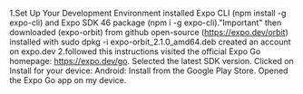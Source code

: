  1.Set Up Your Development Environment
 installed Expo CLI 
 (npm install -g expo-cli)
 and Expo SDK 46 package (npm i -g expo-cli)."Important" 
    then
    downloaded (expo-orbit) from github open-source
    (https://expo.dev/orbit)
    installed with 
    sudo dpkg -i expo-orbit_2.1.0_amd64.deb
created an account on expo.dev
2.followed this instructions
  visited the official Expo Go homepage: https://expo.dev/go.
  Selected the latest SDK version.
  Clicked on Install for your device:
  Android: Install from the Google Play Store.
  Opened the Expo Go app on my device.
